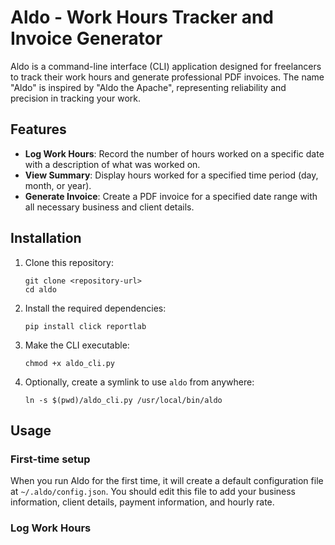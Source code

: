 # Aldo - Work Hours Tracker and Invoice Generator

Aldo is a command-line interface (CLI) application designed for freelancers to track their work hours and generate professional PDF invoices. The name "Aldo" is inspired by "Aldo the Apache", representing reliability and precision in tracking your work.

## Features

- **Log Work Hours**: Record the number of hours worked on a specific date with a description of what was worked on.
- **View Summary**: Display hours worked for a specified time period (day, month, or year).
- **Generate Invoice**: Create a PDF invoice for a specified date range with all necessary business and client details.

## Installation

1. Clone this repository:
   ```
   git clone <repository-url>
   cd aldo
   ```

2. Install the required dependencies:
   ```
   pip install click reportlab
   ```

3. Make the CLI executable:
   ```
   chmod +x aldo_cli.py
   ```

4. Optionally, create a symlink to use `aldo` from anywhere:
   ```
   ln -s $(pwd)/aldo_cli.py /usr/local/bin/aldo
   ```

## Usage

### First-time setup

When you run Aldo for the first time, it will create a default configuration file at `~/.aldo/config.json`. You should edit this file to add your business information, client details, payment information, and hourly rate.

### Log Work Hours

